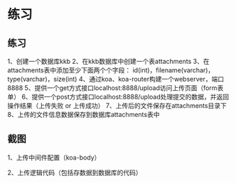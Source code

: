 # 练习



## 练习

   1、创建一个数据库kkb
    2、在kkb数据库中创建一个表attachments
    3、在attachments表中添加至少下面两个个字段：
            id(int)，filename(varchar)，type(varchar)，size(int)
    4、通过koa、koa-router构建一个webserver，端口8888
    5、提供一个get方式接口localhost:8888/upload访问上传页面（form表单）
    6、提供一个post方式接口localhost:8888/upload处理提交的数据，并返回操作结果（上传失败 or 上传成功）
    7、上传后的文件保存在attachments目录下
    8、上传的文件信息数据保存到数据库attachments表中





## 截图

1、上传中间件配置（koa-body）

2、上传逻辑代码（包括存数据到数据库的代码）